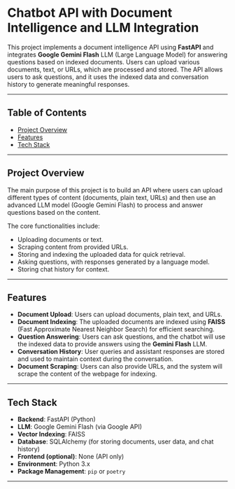 # Chatbot API with Document Intelligence and LLM Integration

This project implements a document intelligence API using **FastAPI** and integrates **Google Gemini Flash** LLM (Large Language Model) for answering questions based on indexed documents. Users can upload various documents, text, or URLs, which are processed and stored. The API allows users to ask questions, and it uses the indexed data and conversation history to generate meaningful responses.

---

## Table of Contents

- [Project Overview](#project-overview)
- [Features](#features)
- [Tech Stack](#tech-stack)

---

## Project Overview

The main purpose of this project is to build an API where users can upload different types of content (documents, plain text, URLs) and then use an advanced LLM model (Google Gemini Flash) to process and answer questions based on the content.

The core functionalities include:
- Uploading documents or text.
- Scraping content from provided URLs.
- Storing and indexing the uploaded data for quick retrieval.
- Asking questions, with responses generated by a language model.
- Storing chat history for context.

---

## Features

- **Document Upload**: Users can upload documents, plain text, and URLs.
- **Document Indexing**: The uploaded documents are indexed using **FAISS** (Fast Approximate Nearest Neighbor Search) for efficient searching.
- **Question Answering**: Users can ask questions, and the chatbot will use the indexed data to provide answers using the **Gemini Flash** LLM.
- **Conversation History**: User queries and assistant responses are stored and used to maintain context during the conversation.
- **Document Scraping**: Users can also provide URLs, and the system will scrape the content of the webpage for indexing.

---

## Tech Stack

- **Backend**: FastAPI (Python)
- **LLM**: Google Gemini Flash (via Google API)
- **Vector Indexing**: FAISS
- **Database**: SQLAlchemy (for storing documents, user data, and chat history)
- **Frontend (optional)**: None (API only)
- **Environment**: Python 3.x
- **Package Management**: `pip` or `poetry`

---
